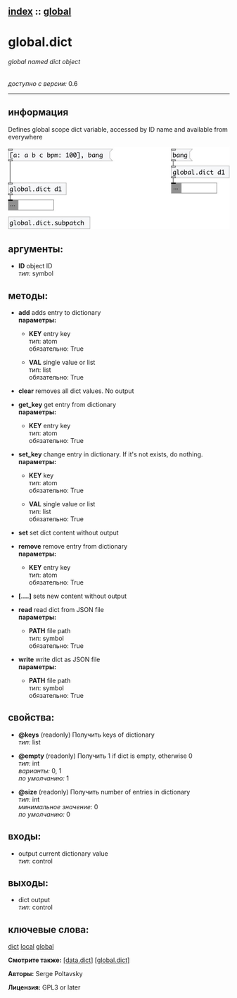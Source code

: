 [index](index.html) :: [global](category_global.html)
---

# global.dict

###### global named dict object

*доступно с версии:* 0.6

---


## информация
Defines global scope dict variable, accessed by ID name and available from everywhere


[![example](../examples/img/global.dict.jpg)](../examples/pd/global.dict.pd)



## аргументы:

* **ID**
object ID<br>
_тип:_ symbol<br>



## методы:

* **add**
adds entry to dictionary<br>
  __параметры:__
  - **KEY** entry key<br>
    тип: atom <br>
    обязательно: True <br>

  - **VAL** single value or list<br>
    тип: list <br>
    обязательно: True <br>

* **clear**
removes all dict values. No output<br>

* **get_key**
get entry from dictionary<br>
  __параметры:__
  - **KEY** entry key<br>
    тип: atom <br>
    обязательно: True <br>

* **set_key**
change entry in dictionary. If it&#39;s not exists, do nothing.<br>
  __параметры:__
  - **KEY** key<br>
    тип: atom <br>
    обязательно: True <br>

  - **VAL** single value or list<br>
    тип: list <br>
    обязательно: True <br>

* **set**
set dict content without output<br>

* **remove**
remove entry from dictionary<br>
  __параметры:__
  - **KEY** entry key<br>
    тип: atom <br>
    обязательно: True <br>

* **[....]**
sets new content without output<br>

* **read**
read dict from JSON file<br>
  __параметры:__
  - **PATH** file path<br>
    тип: symbol <br>
    обязательно: True <br>

* **write**
write dict as JSON file<br>
  __параметры:__
  - **PATH** file path<br>
    тип: symbol <br>
    обязательно: True <br>




## свойства:

* **@keys** (readonly)
Получить keys of dictionary<br>
_тип:_ list<br>

* **@empty** (readonly)
Получить 1 if dict is empty, otherwise 0<br>
_тип:_ int<br>
_варианты:_ 0, 1<br>
_по умолчанию:_ 1<br>

* **@size** (readonly)
Получить number of entries in dictionary<br>
_тип:_ int<br>
_минимальное значение:_ 0<br>
_по умолчанию:_ 0<br>



## входы:

* output current dictionary value<br>
_тип:_ control



## выходы:

* dict output<br>
_тип:_ control



## ключевые слова:

[dict](keywords/dict.html)
[local](keywords/local.html)
[global](keywords/global.html)



**Смотрите также:**
[\[data.dict\]](data.dict.html)
[\[global.dict\]](global.dict.html)




**Авторы:** Serge Poltavsky




**Лицензия:** GPL3 or later





